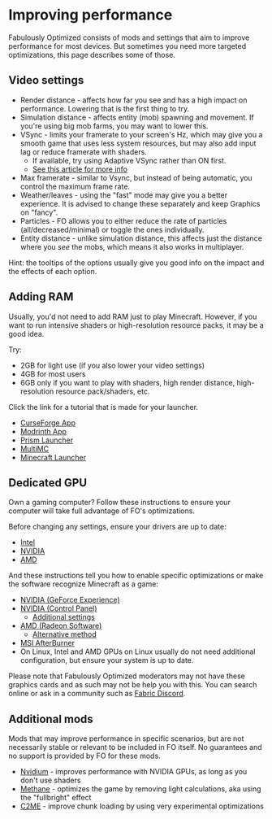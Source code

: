 # Improving performance

Fabulously Optimized consists of mods and settings that aim to improve performance for most devices. But sometimes you need more targeted optimizations, this page describes some of those.

## Video settings

* Render distance - affects how far you see and has a high impact on performance. Lowering that is the first thing to try.
* Simulation distance - affects entity (mob) spawning and movement. If you're using big mob farms, you may want to lower this.
* VSync - limits your framerate to your screen's Hz, which may give you a smooth game that uses less system resources, but may also add input lag or reduce framerate with shaders.
   * If available, try using Adaptive VSync rather than ON first.
   * [See this article for more info](https://www.howtogeek.com/853225/what-is-vsync-and-should-you-enable-it/)
* Max framerate - similar to Vsync, but instead of being automatic, you control the maximum frame rate.
* Weather/leaves - using the "fast" mode may give you a better experience. It is advised to change these separately and keep Graphics on "fancy".
* Particles - FO allows you to either reduce the rate of particles (all/decreased/minimal) or toggle the ones individually.
* Entity distance - unlike simulation distance, this affects just the distance where you _see_ the mobs, which means it also works in multiplayer.

Hint: the tooltips of the options usually give you good info on the impact and the effects of each option.

## Adding RAM

Usually, you'd not need to add RAM just to play Minecraft. However, if you want to run intensive shaders or high-resolution resource packs, it may be a good idea. 

Try: 

* 2GB for light use (if you also lower your video settings)
* 4GB for most users
* 6GB only if you want to play with shaders, high render distance, high-resolution resource pack/shaders, etc.

Click the link for a tutorial that is made for your launcher.

* [CurseForge App](https://serverminer.com/article/how-to-add-more-ram-to-your-curseforge-launcher-overwolf/)
* [Modrinth App](https://www.bisecthosting.com/clients/index.php?rp=/knowledgebase/573/How-to-allocate-more-ram-in-the-Modrinth-launcher.html)
* [Prism Launcher](https://prismlauncher.org/wiki/help-pages/java-settings/#memory)
* [MultiMC](https://github.com/MultiMC/Launcher/wiki/Increasing-Java%27s-memory-allocation)
* [Minecraft Launcher](https://www.wikihow.com/Allocate-More-RAM-to-Minecraft#Using-Launcher-Version-1.6.X)

## Dedicated GPU

Own a gaming computer? Follow these instructions to ensure your computer will take full advantage of FO's optimizations.

Before changing any settings, ensure your drivers are up to date:

* [Intel](https://www.intel.com/content/www/us/en/support/intel-driver-support-assistant.html)
* [NVIDIA](https://www.nvidia.com/en-us/geforce/geforce-experience/)
* [AMD](https://www.amd.com/en/support)

And these instructions tell you how to enable specific optimizations or make the software recognize Minecraft as a game:

* [NVIDIA (GeForce Experience)](https://www.addictivetips.com/windows-tips/add-games-geforce-experience/)
* [NVIDIA (Control Panel)](https://www.nvidia.com/content/Control-Panel-Help/vLatest/en-us/mergedProjects/nv3d/to_configure_uniques_3D_settings_for_my_applications_and_gamess.htm)
  * [Additional settings](https://www.pcgamer.com/nvidia-control-panel-a-beginners-guide/)
* [AMD (Radeon Software)](https://minecrafthopper.net/help/amd-dedicated-gpu/)
  * [Alternative method](https://www.amd.com/en/support/kb/faq/dh2-012#faq-Creating-Application-Profiles)
* [MSI AfterBurner](https://www.msi.com/support/technical_details/VGA_MSI_Utility_AfterBurner)
* On Linux, Intel and AMD GPUs on Linux usually do not need additional configuration, but ensure your system is up to date.

Please note that Fabulously Optimized moderators may not have these graphics cards and as such may not be help you with this. You can search online or ask in a community such as [Fabric Discord](https://discord.gg/v6v4pMv).

## Additional mods

Mods that may improve performance in specific scenarios, but are not necessarily stable or relevant to be included in FO itself. No guarantees and no support is provided by FO for these mods.

* [Nvidium](https://modrinth.com/mod/nvidium) - improves performance with NVIDIA GPUs, as long as you don't use shaders
* [Methane](https://modrinth.com/mod/methane) - optimizes the game by removing light calculations, aka using the "fullbright" effect
* [C2ME](https://modrinth.com/mod/c2me-fabric) - improve chunk loading by using very experimental optimizations
